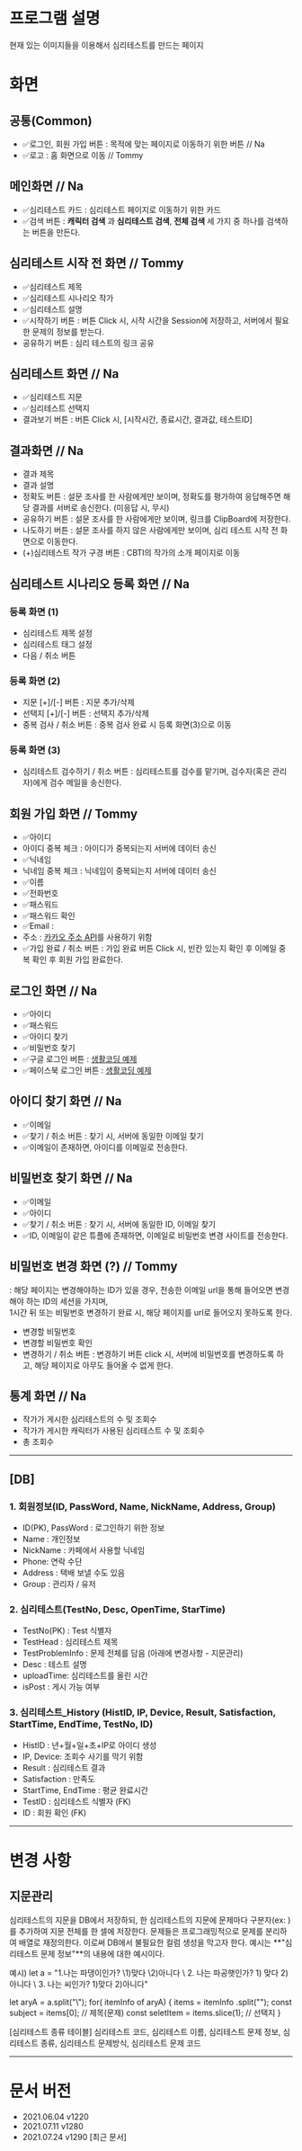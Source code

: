 # 프로그램 설명

현재 있는 이미지들을 이용해서 심리테스트를 만드는 페이지

# 화면

## 공통(Common)

- ✅로그인, 회원 가입 버튼 : 목적에 맞는 페이지로 이동하기 위한 버튼 // Na
- ✅로고 : 홈 화면으로 이동 // Tommy

## 메인화면 // Na

- ✅심리테스트 카드 : 심리테스트 페이지로 이동하기 위한 카드
- ✅검색 버튼 : **캐릭터 검색** 과 **심리테스트 검색**, **전체 검색** 세 가지 중 하나를 검색하는 버튼을 만든다.

## 심리테스트 시작 전 화면 // Tommy

- ✅심리테스트 제목
- ✅심리테스트 시나리오 작가
- ✅심리테스트 설명
- ✅시작하기 버튼 : 버튼 Click 시, 시작 시간을 Session에 저장하고, 서버에서 필요한 문제의 정보를 받는다.
- 공유하기 버튼 : 심리 테스트의 링크 공유

## 심리테스트 화면 // Na

- ✅심리테스트 지문
- ✅심리테스트 선택지
- 결과보기 버튼 : 버튼 Click 시, [시작시간, 종료시간, 결과값, 테스트ID]

## 결과화면 // Na

- 결과 제목
- 결과 설명
- 정확도 버튼 : 설문 조사를 한 사람에게만 보이며, 정확도를 평가하여 응답해주면 해당 결과를 서버로 송신한다. (미응답 시, 무시)
- 공유하기 버튼 : 설문 조사를 한 사람에게만 보이며, 링크를 ClipBoard에 저장한다.
- 나도하기 버튼 : 설문 조사를 하지 않은 사람에게만 보이며, 심리 테스트 시작 전 화면으로 이동한다.
- (+)심리테스트 작가 구경 버튼 : CBTI의 작가의 소개 페이지로 이동

## 심리테스트 시나리오 등록 화면 // Na

### 등록 화면 (1)

- 심리테스트 제목 설정
- 심리테스트 태그 설정
- 다음 / 취소 버튼

### 등록 화면 (2)

- 지문 [+]/[-] 버튼 : 지문 추가/삭제
- 선택지 [+]/[-] 버튼 : 선택지 추가/삭제
- 중복 검사 / 취소 버튼 : 중복 검사 완료 시 등록 화면(3)으로 이동

### 등록 화면 (3)

- 심리테스트 검수하기 / 취소 버튼 : 심리테스트를 검수를 맡기며, 검수자(혹은 관리자)에게 검수 메일을 송신한다.

## 회원 가입 화면 // Tommy

- ✅아이디
- 아이디 중복 체크 : 아이디가 중복되는지 서버에 데이터 송신
- ✅닉네임
- 닉네임 중복 체크 : 닉네임이 중복되는지 서버에 데이터 송신
- ✅이름
- ✅전화번호
- ✅패스워드
- ✅패스워드 확인
- ✅Email :
- 주소 : [카카오 주소 API](https://developers.kakao.com/docs/latest/ko/local/common)를 사용하기 위함
- ✅가입 완료 / 취소 버튼 : 가입 완료 버튼 Click 시, 빈칸 있는지 확인 후 이메일 중복 확인 후 회원 가입 완료한다.

## 로그인 화면 // Na

- ✅아이디
- ✅패스워드
- ✅아이디 찾기
- ✅비밀번호 찾기
- ✅구글 로그인 버튼 : [생활코딩 예제](https://opentutorials.org/course/3424)
- ✅페이스북 로그인 버튼 : [생활코딩 예제](https://opentutorials.org/course/3423)

## 아이디 찾기 화면 // Na

- ✅이메일
- ✅찾기 / 취소 버튼 : 찾기 시, 서버에 동일한 이메일 찾기
- ✅이메일이 존재하면, 아이디를 이메일로 전송한다.

## 비밀번호 찾기 화면 // Na

- ✅이메일
- ✅아이디
- ✅찾기 / 취소 버튼 : 찾기 시, 서버에 동일한 ID, 이메일 찾기
- ✅ID, 이메일이 같은 튜플에 존재하면, 이메일로 비밀번호 변경 사이트를 전송한다.

## 비밀번호 변경 화면 (?) // Tommy

: 해당 페이지는 변경해야하는 ID가 있을 경우, 전송한 이메일 url을 통해 들어오면 변경해야 하는 ID의 세션을 가지며,  
1시간 뒤 또는 비밀번호 변경하기 완료 시, 해당 페이지를 url로 들어오지 못하도록 한다.

- 변경할 비밀번호
- 변경할 비밀번호 확인
- 변경하기 / 취소 버튼 : 변경하기 버튼 click 시, 서버에 비밀번호를 변경하도록 하고, 해당 페이지로 아무도 들어올 수 없게 한다.

## 통계 화면 // Na

- 작가가 게시한 심리테스트의 수 및 조회수
- 작가가 게시한 캐릭터가 사용된 심리테스트 수 및 조회수
- 총 조회수

---

## [DB]

### 1. 회원정보(ID, PassWord, Name, NickName, Address, Group)

- ID(PK), PassWord : 로그인하기 위한 정보
- Name : 개인정보
- NickName : 카페에서 사용할 닉네임
- Phone: 연락 수단
- Address : 택배 보낼 수도 있음
- Group : 관리자 / 유저

### 2. 심리테스트(TestNo, Desc, OpenTime, StarTime)

- TestNo(PK) : Test 식별자
- TestHead : 심리테스트 제목
- TestProblemInfo : 문제 전체를 담음 (아래에 변경사항 - 지문관리)
- Desc : 테스트 설명
- uploadTime: 심리테스트를 올린 시간
- isPost : 게시 가능 여부

### 3. 심리테스트\_History (HistID, IP, Device, Result, Satisfaction, StartTime, EndTime, TestNo, ID)

- HistID : 년+월+일+초+IP로 아이디 생성
- IP, Device: 조회수 사기를 막기 위함
- Result : 심리테스트 결과
- Satisfaction : 만족도
- StartTime, EndTime : 평균 완료시간
- TestID : 심리테스트 식별자 (FK)
- ID : 회원 확인 (FK)

---

# 변경 사항

## 지문관리

심리테스트의 지문을 DB에서 저장하되, 한 심리테스트의 지문에 문제마다 구분자(ex: \)를 추가하여 지문 전체를 한 셀에 저장한다. 문제들은 프로그래밍적으로 문제를 분리하여 배열로 재정의한다. 이로써 DB에서 불필요한 컬럼 생성을 막고자 한다. 예시는 **"심리테스트 문제 정보"**의 내용에 대한 예시이다.

예시) let a = "1.나는 파댕이인가? \1)맞다 \2)아니다 \\ 2. 나는 파공햇인가? 1) 맞다 2) 아니다 \\ 3. 나는 씨인가? 1)맞다 2)아니다"

let aryA = a.split("\\");
for( itemInfo of aryA) {
items = itemInfo .split("\");
const subject = items[0]; // 제목(문제)
const seletItem = items.slice(1); // 선택지
}

[심리테스트 종류 테이블]
심리테스트 코드,
심리테스트 이름,
심리테스트 문제 정보,
심리테스트 종류,
심리테스트 문제방식,
심리테스트 문제 코드

---

# 문서 버전

- 2021.06.04 v1220
- 2021.07.11 v1280
- 2021.07.24 v1290 [최근 문서]
